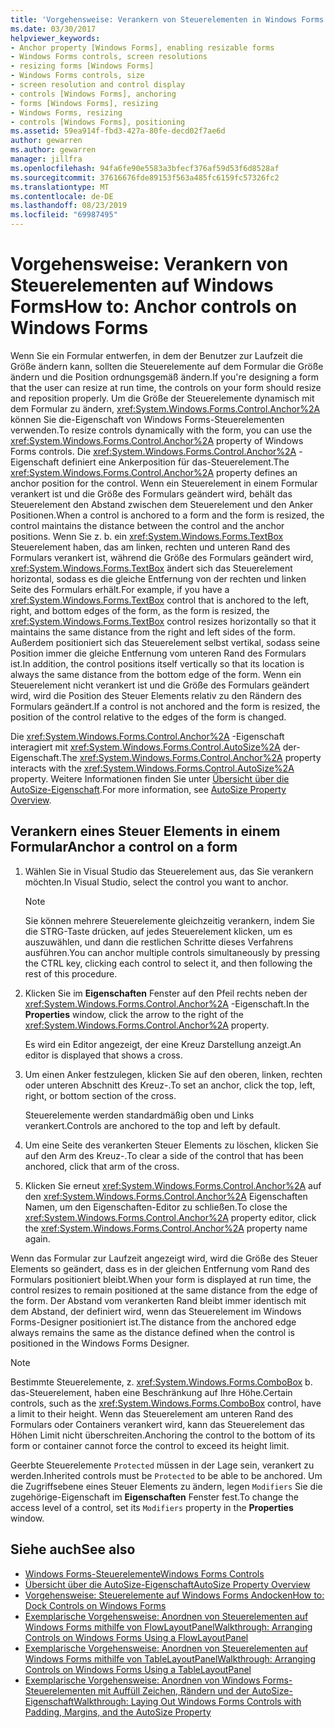 ```yaml
---
title: 'Vorgehensweise: Verankern von Steuerelementen in Windows Forms'
ms.date: 03/30/2017
helpviewer_keywords:
- Anchor property [Windows Forms], enabling resizable forms
- Windows Forms controls, screen resolutions
- resizing forms [Windows Forms]
- Windows Forms controls, size
- screen resolution and control display
- controls [Windows Forms], anchoring
- forms [Windows Forms], resizing
- Windows Forms, resizing
- controls [Windows Forms], positioning
ms.assetid: 59ea914f-fbd3-427a-80fe-decd02f7ae6d
author: gewarren
ms.author: gewarren
manager: jillfra
ms.openlocfilehash: 94fa6fe90e5583a3bfecf376af59d53f6d8528af
ms.sourcegitcommit: 37616676fde89153f563a485fc6159fc57326fc2
ms.translationtype: MT
ms.contentlocale: de-DE
ms.lasthandoff: 08/23/2019
ms.locfileid: "69987495"
---
```

# <a name="how-to-anchor-controls-on-windows-forms"></a><span data-ttu-id="db935-102">Vorgehensweise: Verankern von Steuerelementen auf Windows Forms</span><span class="sxs-lookup"><span data-stu-id="db935-102">How to: Anchor controls on Windows Forms</span></span>

<span data-ttu-id="db935-103">Wenn Sie ein Formular entwerfen, in dem der Benutzer zur Laufzeit die Größe ändern kann, sollten die Steuerelemente auf dem Formular die Größe ändern und die Position ordnungsgemäß ändern.</span><span class="sxs-lookup"><span data-stu-id="db935-103">If you're designing a form that the user can resize at run time, the controls on your form should resize and reposition properly.</span></span> <span data-ttu-id="db935-104">Um die Größe der Steuerelemente dynamisch mit dem Formular zu ändern, <xref:System.Windows.Forms.Control.Anchor%2A> können Sie die-Eigenschaft von Windows Forms-Steuerelementen verwenden.</span><span class="sxs-lookup"><span data-stu-id="db935-104">To resize controls dynamically with the form, you can use the <xref:System.Windows.Forms.Control.Anchor%2A> property of Windows Forms controls.</span></span> <span data-ttu-id="db935-105">Die <xref:System.Windows.Forms.Control.Anchor%2A> -Eigenschaft definiert eine Ankerposition für das-Steuerelement.</span><span class="sxs-lookup"><span data-stu-id="db935-105">The <xref:System.Windows.Forms.Control.Anchor%2A> property defines an anchor position for the control.</span></span> <span data-ttu-id="db935-106">Wenn ein Steuerelement in einem Formular verankert ist und die Größe des Formulars geändert wird, behält das Steuerelement den Abstand zwischen dem Steuerelement und den Anker Positionen.</span><span class="sxs-lookup"><span data-stu-id="db935-106">When a control is anchored to a form and the form is resized, the control maintains the distance between the control and the anchor positions.</span></span> <span data-ttu-id="db935-107">Wenn Sie z. b. ein <xref:System.Windows.Forms.TextBox> Steuerelement haben, das am linken, rechten und unteren Rand des Formulars verankert ist, während die Größe des Formulars geändert wird, <xref:System.Windows.Forms.TextBox> ändert sich das Steuerelement horizontal, sodass es die gleiche Entfernung von der rechten und linken Seite des Formulars erhält.</span><span class="sxs-lookup"><span data-stu-id="db935-107">For example, if you have a <xref:System.Windows.Forms.TextBox> control that is anchored to the left, right, and bottom edges of the form, as the form is resized, the <xref:System.Windows.Forms.TextBox> control resizes horizontally so that it maintains the same distance from the right and left sides of the form.</span></span> <span data-ttu-id="db935-108">Außerdem positioniert sich das Steuerelement selbst vertikal, sodass seine Position immer die gleiche Entfernung vom unteren Rand des Formulars ist.</span><span class="sxs-lookup"><span data-stu-id="db935-108">In addition, the control positions itself vertically so that its location is always the same distance from the bottom edge of the form.</span></span> <span data-ttu-id="db935-109">Wenn ein Steuerelement nicht verankert ist und die Größe des Formulars geändert wird, wird die Position des Steuer Elements relativ zu den Rändern des Formulars geändert.</span><span class="sxs-lookup"><span data-stu-id="db935-109">If a control is not anchored and the form is resized, the position of the control relative to the edges of the form is changed.</span></span>

<span data-ttu-id="db935-110">Die <xref:System.Windows.Forms.Control.Anchor%2A> -Eigenschaft interagiert mit <xref:System.Windows.Forms.Control.AutoSize%2A> der-Eigenschaft.</span><span class="sxs-lookup"><span data-stu-id="db935-110">The <xref:System.Windows.Forms.Control.Anchor%2A> property interacts with the <xref:System.Windows.Forms.Control.AutoSize%2A> property.</span></span> <span data-ttu-id="db935-111">Weitere Informationen finden Sie unter [Übersicht über die AutoSize-Eigenschaft](autosize-property-overview.md).</span><span class="sxs-lookup"><span data-stu-id="db935-111">For more information, see [AutoSize Property Overview](autosize-property-overview.md).</span></span>

## <a name="anchor-a-control-on-a-form"></a><span data-ttu-id="db935-112">Verankern eines Steuer Elements in einem Formular</span><span class="sxs-lookup"><span data-stu-id="db935-112">Anchor a control on a form</span></span>

1. <span data-ttu-id="db935-113">Wählen Sie in Visual Studio das Steuerelement aus, das Sie verankern möchten.</span><span class="sxs-lookup"><span data-stu-id="db935-113">In Visual Studio, select the control you want to anchor.</span></span>

    > [!NOTE]
    > <span data-ttu-id="db935-114">Sie können mehrere Steuerelemente gleichzeitig verankern, indem Sie die STRG-Taste drücken, auf jedes Steuerelement klicken, um es auszuwählen, und dann die restlichen Schritte dieses Verfahrens ausführen.</span><span class="sxs-lookup"><span data-stu-id="db935-114">You can anchor multiple controls simultaneously by pressing the CTRL key, clicking each control to select it, and then following the rest of this procedure.</span></span>

2. <span data-ttu-id="db935-115">Klicken Sie im **Eigenschaften** Fenster auf den Pfeil rechts neben der <xref:System.Windows.Forms.Control.Anchor%2A> -Eigenschaft.</span><span class="sxs-lookup"><span data-stu-id="db935-115">In the **Properties** window, click the arrow to the right of the <xref:System.Windows.Forms.Control.Anchor%2A> property.</span></span>

     <span data-ttu-id="db935-116">Es wird ein Editor angezeigt, der eine Kreuz Darstellung anzeigt.</span><span class="sxs-lookup"><span data-stu-id="db935-116">An editor is displayed that shows a cross.</span></span>

3. <span data-ttu-id="db935-117">Um einen Anker festzulegen, klicken Sie auf den oberen, linken, rechten oder unteren Abschnitt des Kreuz-.</span><span class="sxs-lookup"><span data-stu-id="db935-117">To set an anchor, click the top, left, right, or bottom section of the cross.</span></span>

     <span data-ttu-id="db935-118">Steuerelemente werden standardmäßig oben und Links verankert.</span><span class="sxs-lookup"><span data-stu-id="db935-118">Controls are anchored to the top and left by default.</span></span>

4. <span data-ttu-id="db935-119">Um eine Seite des verankerten Steuer Elements zu löschen, klicken Sie auf den Arm des Kreuz-.</span><span class="sxs-lookup"><span data-stu-id="db935-119">To clear a side of the control that has been anchored, click that arm of the cross.</span></span>

5. <span data-ttu-id="db935-120">Klicken Sie erneut <xref:System.Windows.Forms.Control.Anchor%2A> auf den <xref:System.Windows.Forms.Control.Anchor%2A> Eigenschaften Namen, um den Eigenschaften-Editor zu schließen.</span><span class="sxs-lookup"><span data-stu-id="db935-120">To close the <xref:System.Windows.Forms.Control.Anchor%2A> property editor, click the <xref:System.Windows.Forms.Control.Anchor%2A> property name again.</span></span>

<span data-ttu-id="db935-121">Wenn das Formular zur Laufzeit angezeigt wird, wird die Größe des Steuer Elements so geändert, dass es in der gleichen Entfernung vom Rand des Formulars positioniert bleibt.</span><span class="sxs-lookup"><span data-stu-id="db935-121">When your form is displayed at run time, the control resizes to remain positioned at the same distance from the edge of the form.</span></span> <span data-ttu-id="db935-122">Der Abstand vom verankerten Rand bleibt immer identisch mit dem Abstand, der definiert wird, wenn das Steuerelement im Windows Forms-Designer positioniert ist.</span><span class="sxs-lookup"><span data-stu-id="db935-122">The distance from the anchored edge always remains the same as the distance defined when the control is positioned in the Windows Forms Designer.</span></span>

> [!NOTE]
> <span data-ttu-id="db935-123">Bestimmte Steuerelemente, z. <xref:System.Windows.Forms.ComboBox> b. das-Steuerelement, haben eine Beschränkung auf Ihre Höhe.</span><span class="sxs-lookup"><span data-stu-id="db935-123">Certain controls, such as the <xref:System.Windows.Forms.ComboBox> control, have a limit to their height.</span></span> <span data-ttu-id="db935-124">Wenn das Steuerelement am unteren Rand des Formulars oder Containers verankert wird, kann das Steuerelement das Höhen Limit nicht überschreiten.</span><span class="sxs-lookup"><span data-stu-id="db935-124">Anchoring the control to the bottom of its form or container cannot force the control to exceed its height limit.</span></span>

<span data-ttu-id="db935-125">Geerbte Steuerelemente `Protected` müssen in der Lage sein, verankert zu werden.</span><span class="sxs-lookup"><span data-stu-id="db935-125">Inherited controls must be `Protected` to be able to be anchored.</span></span> <span data-ttu-id="db935-126">Um die Zugriffsebene eines Steuer Elements zu ändern, legen `Modifiers` Sie die zugehörige-Eigenschaft im **Eigenschaften** Fenster fest.</span><span class="sxs-lookup"><span data-stu-id="db935-126">To change the access level of a control, set its `Modifiers` property in the **Properties** window.</span></span>

## <a name="see-also"></a><span data-ttu-id="db935-127">Siehe auch</span><span class="sxs-lookup"><span data-stu-id="db935-127">See also</span></span>

- [<span data-ttu-id="db935-128">Windows Forms-Steuerelemente</span><span class="sxs-lookup"><span data-stu-id="db935-128">Windows Forms Controls</span></span>](index.md)
- [<span data-ttu-id="db935-129">Übersicht über die AutoSize-Eigenschaft</span><span class="sxs-lookup"><span data-stu-id="db935-129">AutoSize Property Overview</span></span>](autosize-property-overview.md)
- [<span data-ttu-id="db935-130">Vorgehensweise: Steuerelemente auf Windows Forms Andocken</span><span class="sxs-lookup"><span data-stu-id="db935-130">How to: Dock Controls on Windows Forms</span></span>](how-to-dock-controls-on-windows-forms.md)
- [<span data-ttu-id="db935-131">Exemplarische Vorgehensweise: Anordnen von Steuerelementen auf Windows Forms mithilfe von FlowLayoutPanel</span><span class="sxs-lookup"><span data-stu-id="db935-131">Walkthrough: Arranging Controls on Windows Forms Using a FlowLayoutPanel</span></span>](walkthrough-arranging-controls-on-windows-forms-using-a-flowlayoutpanel.md)
- [<span data-ttu-id="db935-132">Exemplarische Vorgehensweise: Anordnen von Steuerelementen auf Windows Forms mithilfe von TableLayoutPanel</span><span class="sxs-lookup"><span data-stu-id="db935-132">Walkthrough: Arranging Controls on Windows Forms Using a TableLayoutPanel</span></span>](walkthrough-arranging-controls-on-windows-forms-using-a-tablelayoutpanel.md)
- [<span data-ttu-id="db935-133">Exemplarische Vorgehensweise: Anordnen von Windows Forms-Steuerelementen mit Auffüll Zeichen, Rändern und der AutoSize-Eigenschaft</span><span class="sxs-lookup"><span data-stu-id="db935-133">Walkthrough: Laying Out Windows Forms Controls with Padding, Margins, and the AutoSize Property</span></span>](windows-forms-controls-padding-autosize.md)
